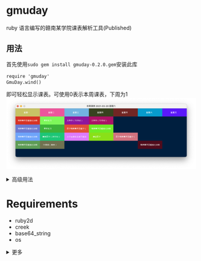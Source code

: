 # gmuday
ruby 语言编写的赣南某学院课表解析工具(Published)

## 用法
首先使用`sudo gem install gmuday-0.2.0.gem`安装此库
```
require 'gmuday'
GmuDay.wind()
```
即可轻松显示课表。可使用0表示本周课表，下周为1
![周课表](./example/course.png)

<details>
<summary>高级用法</summary>
<h3><a>GmuDay.stone</a></h3>
<pre>
require 'gmuday'
GmuDay.stone(0, "19 xx [1-2]班", "")

show
</pre>
三个参数分别表示*本周*，*班级*，*初始值*。看下周课表，第二个参数为1；看上周课表，则为-1。以此类推
初始值可以不写，但为"w"时表示课表初始页显示上课地点(where)  

如果你想增加点击查看上课地点， [请看这里](example/README.md)

<h3><a>GmuDay.parse</a></h3>
返回包含某些天课表的数组(Array)
<pre>
GmuDay.parse("example.xlsx", "19 xx [1-2]班”, 1, 7)
</pre>
解析不用高亮输出，参数为四个
</details>

# Requirements
+ ruby2d
+ creek
+ base64_string
+ os
<details>
<summary>更多</summary>
<pre>
# Ubuntu
sudo apt-get install ruby-dev libsdl2-dev libsdl2-image-dev libsdl2-mixer-dev libsdl2-ttf-dev
</pre>
</details>
